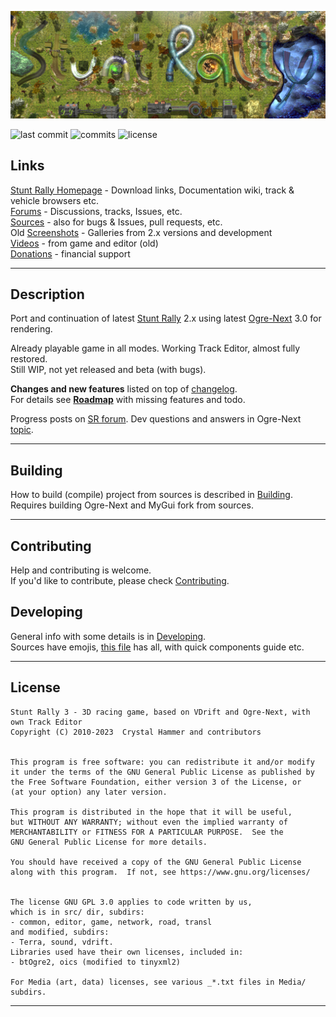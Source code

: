 ![](/Media/hud/stuntrally-logo.jpg)

![last commit](https://flat.badgen.net/github/last-commit/stuntrally/stuntrally3)
![commits](https://flat.badgen.net/github/commits/stuntrally/stuntrally3)
![license](https://flat.badgen.net/github/license/stuntrally/stuntrally3)

## Links

[Stunt Rally Homepage](https://stuntrally.tuxfamily.org/) - Download links, Documentation wiki, track & vehicle browsers etc.  
[Forums](https://forum.freegamedev.net/viewforum.php?f=77) - Discussions, tracks, Issues, etc.  
[Sources](https://github.com/stuntrally/stuntrally3/) - also for bugs & Issues, pull requests, etc.  
Old [Screenshots](https://stuntrally.tuxfamily.org/gallery) - Galleries from 2.x versions and development  
[Videos](https://www.youtube.com/user/TheCrystalHammer) - from game and editor (old)  
[Donations](https://cryham.tuxfamily.org/donate/) - financial support

------------------------------------------------------------------------------

## Description

Port and continuation of latest [Stunt Rally](https://github.com/stuntrally/stuntrally) 2.x using latest [Ogre-Next](https://github.com/OGRECave/ogre-next) 3.0 for rendering.  

Already playable game in all modes. Working Track Editor, almost fully restored.  
Still WIP, not yet released and beta (with bugs).

**Changes and new features** listed on top of [changelog](https://stuntrally.tuxfamily.org/wiki/doku.php?id=changelog).  
For details see [**Roadmap**](https://stuntrally.tuxfamily.org/wiki/doku.php?id=roadmap#sr_3) with missing features and todo.  

Progress posts on [SR forum](https://forum.freegamedev.net/viewtopic.php?f=81&t=18515). Dev questions and answers in Ogre-Next [topic](https://forums.ogre3d.org/viewtopic.php?t=96576).

------------------------------------------------------------------------------

## Building

How to build (compile) project from sources is described in [Building](https://github.com/stuntrally/stuntrally3/blob/main/Building.md).  
Requires building Ogre-Next and MyGui fork from sources.

------------------------------------------------------------------------------

## Contributing

Help and contributing is welcome.  
If you'd like to contribute, please check [Contributing](https://github.com/stuntrally/stuntrally/blob/master/Contributing.md).

## Developing

General info with some details is in [Developing](https://github.com/stuntrally/stuntrally3/blob/main/Developing.md).  
Sources have emojis, [this file](/src/emojis) has all, with quick components guide etc.

------------------------------------------------------------------------------

## License

    Stunt Rally 3 - 3D racing game, based on VDrift and Ogre-Next, with own Track Editor
    Copyright (C) 2010-2023  Crystal Hammer and contributors


    This program is free software: you can redistribute it and/or modify
    it under the terms of the GNU General Public License as published by
    the Free Software Foundation, either version 3 of the License, or
    (at your option) any later version.

    This program is distributed in the hope that it will be useful,
    but WITHOUT ANY WARRANTY; without even the implied warranty of
    MERCHANTABILITY or FITNESS FOR A PARTICULAR PURPOSE.  See the
    GNU General Public License for more details.

    You should have received a copy of the GNU General Public License
    along with this program.  If not, see https://www.gnu.org/licenses/


    The license GNU GPL 3.0 applies to code written by us,
    which is in src/ dir, subdirs:
	- common, editor, game, network, road, transl
	and modified, subdirs:
	- Terra, sound, vdrift.
    Libraries used have their own licenses, included in:
	- btOgre2, oics (modified to tinyxml2)
    
	For Media (art, data) licenses, see various _*.txt files in Media/ subdirs.

------------------------------------------------------------------------------
